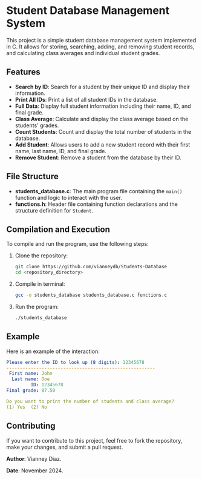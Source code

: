 # Student Database Management System

This project is a simple student database management system implemented in C. It allows for storing, searching, adding, and removing student records, and calculating class averages and individual student grades.

## Features
- **Search by ID**: Search for a student by their unique ID and display their information.
- **Print All IDs**: Print a list of all student IDs in the database.
- **Full Data**: Display full student information including their name, ID, and final grade.
- **Class Average**: Calculate and display the class average based on the students' grades.
- **Count Students**: Count and display the total number of students in the database.
- **Add Student**: Allows users to add a new student record with their first name, last name, ID, and final grade.
- **Remove Student**: Remove a student from the database by their ID.

## File Structure
- **students_database.c**: The main program file containing the `main()` function and logic to interact with the user.
- **functions.h**: Header file containing function declarations and the structure definition for `Student`.
  
## Compilation and Execution
To compile and run the program, use the following steps:

1. Clone the repository:
   ```bash
   git clone https://github.com/vianneydb/Students-Database
   cd <repository_directory>
   ```

2. Compile in terminal:
   ```bash
   gcc -o students_database students_database.c functions.c
   ```

3. Run the program:
   ```bash
   ./students_database
   ```

## Example
Here is an example of the interaction:
```yaml
Please enter the ID to look up (8 digits): 12345678
-------------------------------------------------------
 First name: John
  Last name: Doe
         ID: 12345678
Final grade: 87.50

Do you want to print the number of students and class average?
(1) Yes  (2) No
```

## Contributing
If you want to contribute to this project, feel free to fork the repository, make your changes, and submit a pull request.


**Author**: Vianney Diaz.

**Date**: November 2024.
